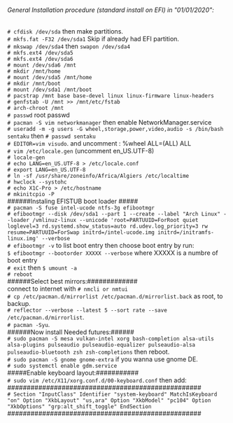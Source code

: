  ###### General Installation procedure (standard install on EFI) in "01/01/2020":<br/>
`# cfdisk /dev/sda` then make partitions.<br/>
`# mkfs.fat -F32 /dev/sda1` Skip if already had EFI partition.<br/>
`# mkswap /dev/sda4` then `swapon /dev/sda4`<br/>
`# mkfs.ext4 /dev/sda5`<br/>
`# mkfs.ext4 /dev/sda6`<br/>
`# mount /dev/sda6 /mnt`<br/>
`# mkdir /mnt/home`<br/>
`# mount /dev/sda5 /mnt/home`<br/>
`# mkdir /mnt/boot`<br/>
`# mount /dev/sda1 /mnt/boot`<br/>
`# pacstrap /mnt base base-devel linux linux-firmware linux-headers`<br/>
`# genfstab -U /mnt >> /mnt/etc/fstab`<br/>
`# arch-chroot /mnt`<br/>
`# passwd` root passwd<br/>
`# pacman -S vim networkmanager` then enable NetworkManager.service<br/>
`# useradd -m -g users -G wheel,storage,power,video,audio -s /bin/bash sentaku` then `# passwd sentaku`<br/>
`# EDITOR=vim visudo`. and uncomment : %wheel ALL=(ALL) ALL<br/>
`# vim /etc/locale.gen` (uncomment en_US.UTF-8)<br/>
`# locale-gen`<br/>
`# echo LANG=en_US.UTF-8 > /etc/locale.conf`<br/>
`# export LANG=en_US.UTF-8`<br/>
`# ln -sf /usr/share/zoneinfo/Africa/Algiers /etc/localtime`<br/>
`# hwclock --systohc`<br/>
`# echo X1C-Pro > /etc/hostname`<br/>
`# mkinitcpio -P`<br/>
  ######Instaling EFISTUB boot loader #####<br/>
`# pacman -S fuse intel-ucode ntfs-3g efibootmgr`<br/>
`# efibootmgr --disk /dev/sda1 --part 1 --create --label "Arch Linux" --loader /vmlinuz-linux --unicode 'root=PARTUUID=ForRoot quiet loglevel=3 rd.systemd.show_status=auto rd.udev.log_priority=3 rw resume=PARTUUID=ForSwap initrd=/intel-ucode.img initrd=/initramfs-linux.img' --verbose`<br/>
`# efibootmgr -v` to list boot entry then choose boot entry by run:<br/>
`$ efibootmgr --bootorder XXXXX --verbose` where XXXXX is a numbre of boot entry<br/> 
`# exit` then `$ umount -a`<br/>
`# reboot`<br/>
  ######Select best mirrors:#############<br/>
connect to internet with `# nmcli or nmtui`<br/>
`# cp /etc/pacman.d/mirrorlist /etc/pacman.d/mirrorlist.back` as root, to backup.<br/>
`# reflector --verbose --latest 5 --sort rate --save /etc/pacman.d/mirrorlist`.<br/>
`# pacman -Syu`.<br/>
  ######Now install Needed futures:######<br/>
`# sudo pacman -S mesa vulkan-intel xorg bash-completion alsa-utils alsa-plugins pulseaudio pulseaudio-equalizer pulseaudio-alsa pulseaudio-bluetooth zsh zsh-completions` then reboot.<br/>
`# sudo pacman -S gnome gnome-extra` if you wanna use gnome DE.<br/>
`# sudo systemctl enable gdm.service`<br/>
  #####Enable keyboard layout:###########<br/>
`# sudo vim /etc/X11/xorg.conf.d/00-keyboard.conf` then add:<br/>
 ##################################################<br/>
 `# Section "InputClass"
        Identifier "system-keyboard"
        MatchIsKeyboard "on"
        Option "XkbLayout" "us,ara"
        Option "XkbModel" "pc104"
        Option "XkbOptions" "grp:alt_shift_toggle"
  EndSection`
 ##################################################
